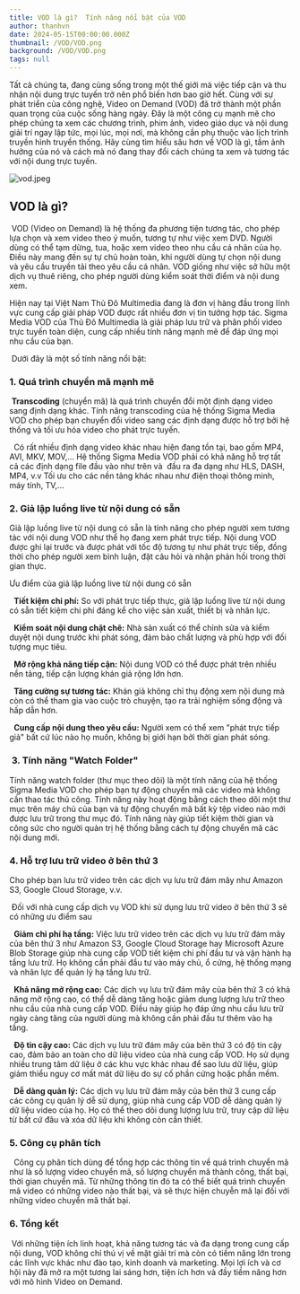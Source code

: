 ```yaml
---
title: VOD là gì?  Tính năng nổi bật của VOD
author: thanhvn
date: 2024-05-15T00:00:00.000Z
thumbnail: /VOD/VOD.png
background: /VOD/VOD.png
tags: null
---
```


Tất cả chúng ta, đang cùng sống trong một thế giới mà việc tiếp cận và thu nhận nội dung trực tuyến trở nên phổ biến hơn bao giờ hết. Cùng với sự phát triển của công nghệ, Video on Demand (VOD) đã trở thành một phần quan trọng của cuộc sống hàng ngày. Đây là một công cụ mạnh mẽ cho phép chúng ta xem các chương trình, phim ảnh, video giáo dục và nội dung giải trí ngay lập tức, mọi lúc, mọi nơi, mà không cần phụ thuộc vào lịch trình truyền hình truyền thống. Hãy cùng tìm hiểu sâu hơn về VOD là gì, tầm ảnh hưởng của nó và cách mà nó đang thay đổi cách chúng ta xem và tương tác với nội dung trực tuyến.

[](/VOD/vod.jpeg)

![vod.jpeg](/VOD/vod.jpeg)

## **VOD là gì?**

 VOD (Video on Demand) là hệ thống đa phương tiện tương tác, cho phép lựa chọn và xem video theo ý muốn, tương tự như việc xem DVD. Người dùng có thể tạm dừng, tua, hoặc xem video theo nhu cầu cá nhân của họ. Điều này mang đến sự tự chủ hoàn toàn, khi người dùng tự chọn nội dung và yêu cầu truyền tải theo yêu cầu cá nhân. VOD giống như việc sở hữu một dịch vụ thuê riêng, cho phép người dùng kiểm soát thời điểm và nội dung xem.

Hiện nay tại Việt Nam Thủ Đô Multimedia đang là đơn vị hàng đầu trong lĩnh vực cung cấp giải pháp VOD được rất nhiều đơn vị tin tưởng hợp tác. Sigma Media VOD của Thủ Đô Multimedia là giải pháp lưu trữ và phân phối video trực tuyến toàn diện, cung cấp nhiều tính năng mạnh mẽ để đáp ứng mọi nhu cầu của bạn.

 Dưới đây là một số tính năng nổi bật:

### **1. Quá trình chuyển mã mạnh mẽ**

 **Transcoding** (chuyển mã) là quá trình chuyển đổi một định dạng video sang định dạng khác. Tính năng transcoding của hệ thống Sigma Media VOD cho phép bạn chuyển đổi video sang các định dạng được hỗ trợ bởi hệ thống và tối ưu hóa video cho phát trực tuyến.

  Có rất nhiều định dạng video khác nhau hiện đang tồn tại, bao gồm MP4, AVI, MKV, MOV,... Hệ thống Sigma Media VOD phải có khả năng hỗ trợ tất cả các định dạng file đầu vào như trên và  đầu ra đa dạng như HLS, DASH, MP4, v.v Tối ưu cho các nền tảng khác nhau như điện thoại thông minh, máy tính, TV,...

### **2. Giả lập luồng live từ nội dung có sẵn**

Giả lập luồng live từ nội dung có sẵn là tính năng cho phép người xem tương tác với nội dung VOD như thể họ đang xem phát trực tiếp. Nội dung VOD được ghi lại trước và được phát với tốc độ tương tự như phát trực tiếp, đồng thời cho phép người xem bình luận, đặt câu hỏi và nhận phản hồi trong thời gian thực.

Ưu điểm của giả lập luồng live từ nội dung có sẵn

  **Tiết kiệm chi phí:** So với phát trực tiếp thực, giả lập luồng live từ nội dung có sẵn tiết kiệm chi phí đáng kể cho việc sản xuất, thiết bị và nhân lực.

  **Kiểm soát nội dung chặt chẽ:** Nhà sản xuất có thể chỉnh sửa và kiểm duyệt nội dung trước khi phát sóng, đảm bảo chất lượng và phù hợp với đối tượng mục tiêu.

  **Mở rộng khả năng tiếp cận:** Nội dung VOD có thể được phát trên nhiều nền tảng, tiếp cận lượng khán giả rộng lớn hơn.

  **Tăng cường sự tương tác:** Khán giả không chỉ thụ động xem nội dung mà còn có thể tham gia vào cuộc trò chuyện, tạo ra trải nghiệm sống động và hấp dẫn hơn.

  **Cung cấp nội dung theo yêu cầu:** Người xem có thể xem "phát trực tiếp giả" bất cứ lúc nào họ muốn, không bị giới hạn bởi thời gian phát sóng.

###  ​​**3. Tính năng "​​Watch Folder"**

Tính năng watch folder (thư mục theo dõi) là một tính năng của hệ thống Sigma Media VOD cho phép bạn tự động chuyển mã các video mà không cần thao tác thủ công. Tính năng này hoạt động bằng cách theo dõi một thư mục trên máy chủ của bạn và tự động chuyển mã bất kỳ tệp video nào mới được lưu trữ trong thư mục đó. Tính năng này giúp tiết kiệm thời gian và công sức cho người quản trị hệ thống bằng cách tự động chuyển mã các nội dung mới.

### **4. Hỗ trợ lưu trữ video ở bên thứ 3**

Cho phép bạn lưu trữ video trên các dịch vụ lưu trữ đám mây như Amazon S3, Google Cloud Storage, v.v.

 Đối với nhà cung cấp dịch vụ VOD khi sử dụng lưu trữ video ở bên thứ 3 sẽ có những ưu điểm sau

  **Giảm chi phí hạ tầng:** Việc lưu trữ video trên các dịch vụ lưu trữ đám mây của bên thứ 3 như Amazon S3, Google Cloud Storage hay Microsoft Azure Blob Storage giúp nhà cung cấp VOD tiết kiệm chi phí đầu tư và vận hành hạ tầng lưu trữ. Họ không cần phải đầu tư vào máy chủ, ổ cứng, hệ thống mạng và nhân lực để quản lý hạ tầng lưu trữ.

  **Khả năng mở rộng cao:** Các dịch vụ lưu trữ đám mây của bên thứ 3 có khả năng mở rộng cao, có thể dễ dàng tăng hoặc giảm dung lượng lưu trữ theo nhu cầu của nhà cung cấp VOD. Điều này giúp họ đáp ứng nhu cầu lưu trữ ngày càng tăng của người dùng mà không cần phải đầu tư thêm vào hạ tầng.

  **Độ tin cậy cao:** Các dịch vụ lưu trữ đám mây của bên thứ 3 có độ tin cậy cao, đảm bảo an toàn cho dữ liệu video của nhà cung cấp VOD. Họ sử dụng nhiều trung tâm dữ liệu ở các khu vực khác nhau để sao lưu dữ liệu, giúp giảm thiểu nguy cơ mất mát dữ liệu do sự cố phần cứng hoặc phần mềm.

  **Dễ dàng quản lý:** Các dịch vụ lưu trữ đám mây của bên thứ 3 cung cấp các công cụ quản lý dễ sử dụng, giúp nhà cung cấp VOD dễ dàng quản lý dữ liệu video của họ. Họ có thể theo dõi dung lượng lưu trữ, truy cập dữ liệu từ bất cứ đâu và xóa dữ liệu khi không còn cần thiết.

### **5. Công cụ phân tích**

  Công cụ phân tích dùng để tổng hợp các thông tin về quá trình chuyển mã như là số lượng video chuyển mã, số lượng chuyển mã thành công, thất bại, thời gian chuyển mã. Từ những thông tin đó ta có thể biết quá trình chuyển mã video có những video nào thất bại, và sẽ thực hiện chuyễn mã lại đối với những video chuyển mã thất bại.

### **6. Tổng kết**

 Với những tiện ích linh hoạt, khả năng tương tác và đa dạng trong cung cấp nội dung, VOD không chỉ thú vị về mặt giải trí mà còn có tiềm năng lớn trong các lĩnh vực khác như đào tạo, kinh doanh và marketing. Mọi lợi ích và cơ hội này đã mở ra một tương lai sáng hơn, tiện ích hơn và đầy tiềm năng hơn với mô hình Video on Demand.
